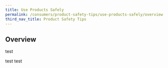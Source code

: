 ```yaml
---
title: Use Products Safely
permalink: /consumers/product-safety-tips/use-products-safely/overview
third_nav_title: Product Safety Tips
---
```

## Overview

test 

test test
